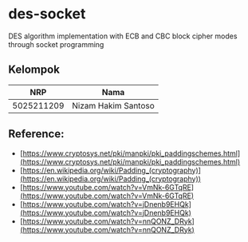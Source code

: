 # des-socket
DES algorithm implementation with ECB and CBC block cipher modes through socket programming

## Kelompok
|NRP|Nama|
|---|---|
|5025211209|Nizam Hakim Santoso|


## Reference:
- [https://www.cryptosys.net/pki/manpki/pki_paddingschemes.html](https://www.cryptosys.net/pki/manpki/pki_paddingschemes.html)
- [https://en.wikipedia.org/wiki/Padding_(cryptography)](https://en.wikipedia.org/wiki/Padding_(cryptography))
- [https://www.youtube.com/watch?v=VmNk-6GTqRE](https://www.youtube.com/watch?v=VmNk-6GTqRE)
- [https://www.youtube.com/watch?v=jDnenb9EHQk](https://www.youtube.com/watch?v=jDnenb9EHQk)
- [https://www.youtube.com/watch?v=nnQONZ_DRyk](https://www.youtube.com/watch?v=nnQONZ_DRyk)
